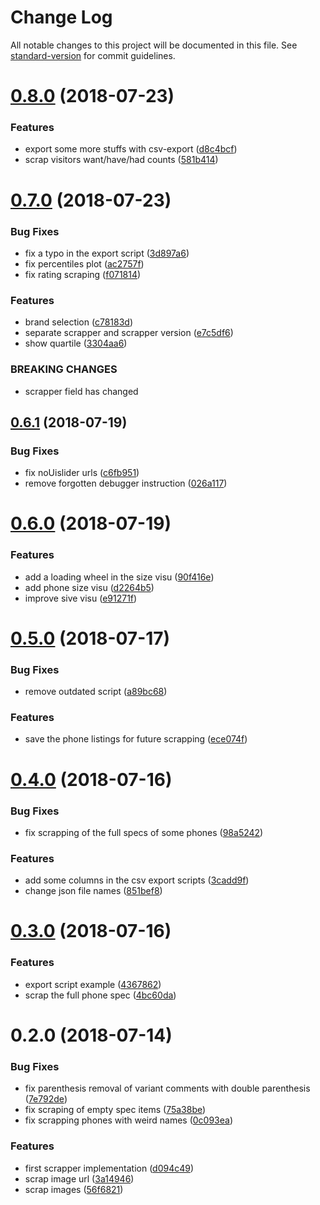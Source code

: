 # Change Log

All notable changes to this project will be documented in this file. See [standard-version](https://github.com/conventional-changelog/standard-version) for commit guidelines.

<a name="0.8.0"></a>
# [0.8.0](https://github.com/QuentinRoy/phonearena-scrapper/compare/v0.7.0...v0.8.0) (2018-07-23)


### Features

* export some more stuffs with csv-export ([d8c4bcf](https://github.com/QuentinRoy/phonearena-scrapper/commit/d8c4bcf))
* scrap visitors want/have/had counts ([581b414](https://github.com/QuentinRoy/phonearena-scrapper/commit/581b414))



<a name="0.7.0"></a>
# [0.7.0](https://github.com/QuentinRoy/phonearena-scrapper/compare/v0.6.1...v0.7.0) (2018-07-23)


### Bug Fixes

* fix a typo in the export script ([3d897a6](https://github.com/QuentinRoy/phonearena-scrapper/commit/3d897a6))
* fix percentiles plot ([ac2757f](https://github.com/QuentinRoy/phonearena-scrapper/commit/ac2757f))
* fix rating scraping ([f071814](https://github.com/QuentinRoy/phonearena-scrapper/commit/f071814))


### Features

* brand selection ([c78183d](https://github.com/QuentinRoy/phonearena-scrapper/commit/c78183d))
* separate scrapper and scrapper version ([e7c5df6](https://github.com/QuentinRoy/phonearena-scrapper/commit/e7c5df6))
* show quartile ([3304aa6](https://github.com/QuentinRoy/phonearena-scrapper/commit/3304aa6))


### BREAKING CHANGES

* scrapper field has changed



<a name="0.6.1"></a>
## [0.6.1](https://github.com/QuentinRoy/phonearena-scrapper/compare/v0.6.0...v0.6.1) (2018-07-19)


### Bug Fixes

* fix noUislider urls ([c6fb951](https://github.com/QuentinRoy/phonearena-scrapper/commit/c6fb951))
* remove forgotten debugger instruction ([026a117](https://github.com/QuentinRoy/phonearena-scrapper/commit/026a117))



<a name="0.6.0"></a>
# [0.6.0](https://github.com/QuentinRoy/phonearena-scrapper/compare/v0.5.0...v0.6.0) (2018-07-19)


### Features

* add a loading wheel in the size visu ([90f416e](https://github.com/QuentinRoy/phonearena-scrapper/commit/90f416e))
* add phone size visu ([d2264b5](https://github.com/QuentinRoy/phonearena-scrapper/commit/d2264b5))
* improve sive visu ([e91271f](https://github.com/QuentinRoy/phonearena-scrapper/commit/e91271f))



<a name="0.5.0"></a>
# [0.5.0](https://github.com/QuentinRoy/phonearena-scrapper/compare/v0.4.0...v0.5.0) (2018-07-17)


### Bug Fixes

* remove outdated script ([a89bc68](https://github.com/QuentinRoy/phonearena-scrapper/commit/a89bc68))


### Features

* save the phone listings for future scrapping ([ece074f](https://github.com/QuentinRoy/phonearena-scrapper/commit/ece074f))



<a name="0.4.0"></a>
# [0.4.0](https://github.com/QuentinRoy/phonearena-scrapper/compare/v0.3.0...v0.4.0) (2018-07-16)


### Bug Fixes

* fix scrapping of the full specs of some phones ([98a5242](https://github.com/QuentinRoy/phonearena-scrapper/commit/98a5242))


### Features

* add some columns in the csv export scripts ([3cadd9f](https://github.com/QuentinRoy/phonearena-scrapper/commit/3cadd9f))
* change json file names ([851bef8](https://github.com/QuentinRoy/phonearena-scrapper/commit/851bef8))



<a name="0.3.0"></a>
# [0.3.0](https://github.com/QuentinRoy/phonearena-scrapper/compare/v0.2.0...v0.3.0) (2018-07-16)


### Features

* export script example ([4367862](https://github.com/QuentinRoy/phonearena-scrapper/commit/4367862))
* scrap the full phone spec ([4bc60da](https://github.com/QuentinRoy/phonearena-scrapper/commit/4bc60da))



<a name="0.2.0"></a>
# 0.2.0 (2018-07-14)


### Bug Fixes

* fix parenthesis removal of variant comments with double parenthesis ([7e792de](https://github.com/QuentinRoy/phonearena-scrapper/commit/7e792de))
* fix scraping of empty spec items ([75a38be](https://github.com/QuentinRoy/phonearena-scrapper/commit/75a38be))
* fix scrapping phones with weird names ([0c093ea](https://github.com/QuentinRoy/phonearena-scrapper/commit/0c093ea))


### Features

* first scrapper implementation ([d094c49](https://github.com/QuentinRoy/phonearena-scrapper/commit/d094c49))
* scrap image url ([3a14946](https://github.com/QuentinRoy/phonearena-scrapper/commit/3a14946))
* scrap images ([56f6821](https://github.com/QuentinRoy/phonearena-scrapper/commit/56f6821))
